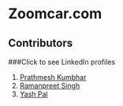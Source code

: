 # Zoomcar.com

## Contributors 

###Click to see LinkedIn profiles

1) <a href="https://www.linkedin.com/in/prathmesh-kumbhar-54287b1a3/">Prathmesh Kumbhar</a>
2) <a href="https://www.linkedin.com/in/ramanpreet-singh-816194245/">Ramanpreet Singh</a>
3) <a href="https://www.linkedin.com/in/yash-kumar-pal-9661691a7/">Yash Pal</a>

